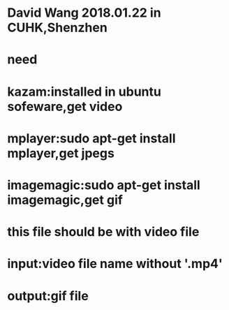 # David Wang 2018.01.22 in CUHK,Shenzhen
# need 
#      kazam:installed in ubuntu sofeware,get video
#      mplayer:sudo apt-get install mplayer,get jpegs
#      imagemagic:sudo apt-get install imagemagic,get gif

# this file should be with video file
# input:video file name without '.mp4'
# output:gif file
